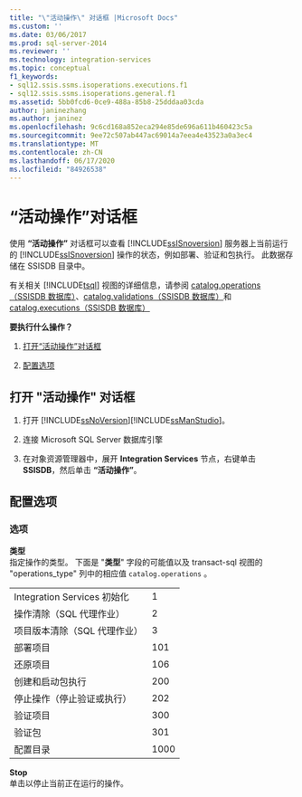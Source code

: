 ```yaml
---
title: "\"活动操作\" 对话框 |Microsoft Docs"
ms.custom: ''
ms.date: 03/06/2017
ms.prod: sql-server-2014
ms.reviewer: ''
ms.technology: integration-services
ms.topic: conceptual
f1_keywords:
- sql12.ssis.ssms.isoperations.executions.f1
- sql12.ssis.ssms.isoperations.general.f1
ms.assetid: 5bb0fcd6-0ce9-488a-85b8-25dddaa03cda
author: janinezhang
ms.author: janinez
ms.openlocfilehash: 9c6cd168a852eca294e85de696a611b460423c5a
ms.sourcegitcommit: 9ee72c507ab447ac69014a7eea4e43523a0a3ec4
ms.translationtype: MT
ms.contentlocale: zh-CN
ms.lasthandoff: 06/17/2020
ms.locfileid: "84926538"
---
```

# <a name="active-operations-dialog-box"></a>“活动操作”对话框
  使用 **“活动操作”** 对话框可以查看 [!INCLUDE[ssISnoversion](../includes/ssisnoversion-md.md)] 服务器上当前运行的 [!INCLUDE[ssISnoversion](../includes/ssisnoversion-md.md)] 操作的状态，例如部署、验证和包执行。 此数据存储在 SSISDB 目录中。  
  
 有关相关 [!INCLUDE[tsql](../includes/tsql-md.md)] 视图的详细信息，请参阅 [catalog.operations（SSISDB 数据库）](/sql/integration-services/system-views/catalog-operations-ssisdb-database)、[catalog.validations（SSISDB 数据库）](/sql/integration-services/system-views/catalog-validations-ssisdb-database)和 [catalog.executions（SSISDB 数据库）](/sql/integration-services/system-views/catalog-executions-ssisdb-database)  
  
 **要执行什么操作？**  
  
1.  [打开“活动操作”对话框](#open_dialog)  
  
2.  [配置选项](#options)  
  
##  <a name="open-the-active-operations-dialog-box"></a><a name="open_dialog"></a>打开 "活动操作" 对话框  
  
1.  打开 [!INCLUDE[ssNoVersion](../includes/ssnoversion-md.md)][!INCLUDE[ssManStudio](../includes/ssmanstudio-md.md)]。  
  
2.  连接 Microsoft SQL Server 数据库引擎  
  
3.  在对象资源管理器中，展开 **Integration Services** 节点，右键单击 **SSISDB**，然后单击 **“活动操作”**。  
  
##  <a name="configure-the-options"></a><a name="options"></a>配置选项  
  
### <a name="options"></a>选项  
 **类型**  
 指定操作的类型。 下面是 "**类型**" 字段的可能值以及 transact-sql 视图的 "operations_type" 列中的相应值 `catalog.operations` 。  
  
|||  
|-|-|  
|Integration Services 初始化|1|  
|操作清除（SQL 代理作业）|2|  
|项目版本清除（SQL 代理作业）|3|  
|部署项目|101|  
|还原项目|106|  
|创建和启动包执行|200|  
|停止操作（停止验证或执行）|202|  
|验证项目|300|  
|验证包|301|  
|配置目录|1000|  
  
 **Stop**  
 单击以停止当前正在运行的操作。  
  
  

